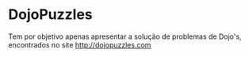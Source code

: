 DojoPuzzles
===========

Tem por objetivo apenas apresentar a solução de problemas de Dojo's, encontrados no site http://dojopuzzles.com
